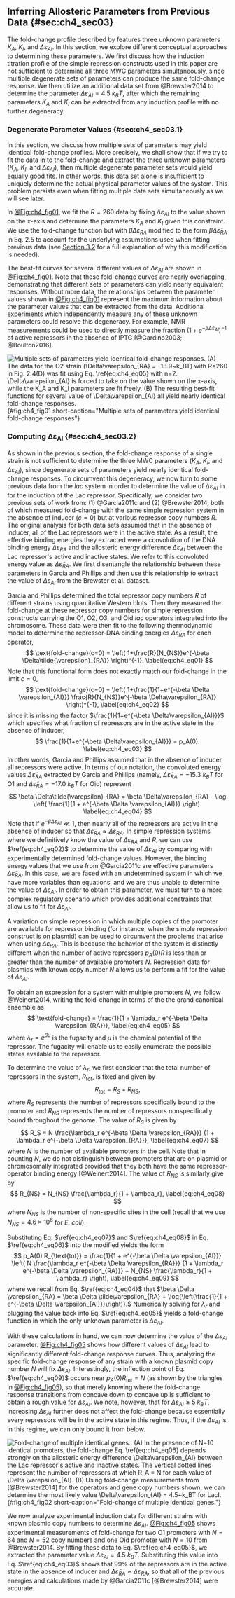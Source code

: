 ## Inferring Allosteric Parameters from Previous Data {#sec:ch4_sec03}

The fold-change profile described by features three unknown parameters $K_A$,
$K_I$, and $\Delta\varepsilon_{AI}$. In this section, we explore different
conceptual approaches to determining these parameters. We first discuss how the
induction titration profile of the simple repression constructs used in this
paper are not sufficient to determine all three MWC parameters simultaneously,
since multiple degenerate sets of parameters can produce the same fold-change
response. We then utilize an additional data set from @Brewster2014 to determine
the parameter $\Delta\varepsilon_{AI} = 4.5~k_BT$, after which the remaining
parameters $K_A$ and $K_I$ can be extracted from any induction profile with no
further degeneracy.

### Degenerate Parameter Values {#sec:ch4_sec03.1}

In this section, we discuss how multiple sets of parameters may yield identical
fold-change profiles. More precisely, we shall show that if we try to fit the
data in to the fold-change and extract the three unknown parameters ($K_A$,
$K_I$, and $\Delta\varepsilon_{AI}$), then multiple degenerate parameter sets
would yield equally good fits. In other words, this data set alone is
insufficient to uniquely determine the actual physical parameter values of the
system. This problem persists even when fitting multiple data sets
simultaneously as we will see later.

In [@Fig:ch4_fig01](A), we fit the $R=260$ data by fixing $\Delta\varepsilon_{AI}$
to the value shown on the $x$-axis and determine the parameters $K_A$ and $K_I$
given this constraint. We use the fold-change function but with $\beta
\Delta\varepsilon_{RA}$ modified to the form $\beta
\Delta\tilde{\varepsilon}_{RA}$ in Eq. 2.5 to account for the underlying
assumptions used when fitting previous data (see [Section 3.2](#sec:ch4_sec03.2)
for a full explanation of why this modification is needed).

The best-fit curves for several different values of $\Delta\varepsilon_{AI}$ are
shown in [@Fig:ch4_fig01](B). Note that these fold-change curves are nearly
overlapping, demonstrating that different sets of parameters can yield nearly
equivalent responses. Without more data, the relationships between the parameter
values shown in [@Fig:ch4_fig01](A) represent the maximum information about the
parameter values that can be extracted from the data. Additional experiments
which independently measure any of these unknown parameters could resolve this
degeneracy. For example, NMR measurements could be used to directly measure the
fraction $(1 + e^{-\beta \Delta\varepsilon_{AI}})^{-1}$ of active repressors in
the absence of IPTG [@Gardino2003; @Boulton2016].

![**Multiple sets of parameters yield identical fold-change responses**. (A) The
data for the O2 strain ($\Delta\varepsilon_{RA} = -13.9~k_BT$) with $R=260$ in
Fig. 2.4(D) was fit using Eq. $\ref{eq:ch4_eq05}$ with $n=2$.
$\Delta\varepsilon_{AI}$ is forced to take on the value shown on the $x$-axis,
while the $K_A$ and $K_I$ parameters are fit freely. (B) The resulting best-fit
functions for several value of $\Delta\varepsilon_{AI}$ all yield nearly
identical fold-change responses.](ch4_fig01){#fig:ch4_fig01
short-caption="Multiple sets of parameters yield identical fold-change
responses"}

### Computing $\boldsymbol{\Delta\varepsilon_{AI}}$ {#sec:ch4_sec03.2}

As shown in the previous section, the fold-change response of a single strain is
not sufficient to determine the three MWC parameters ($K_A$, $K_I$, and
$\Delta\varepsilon_{AI}$), since degenerate sets of parameters yield nearly
identical fold-change responses. To circumvent this degeneracy, we now turn to
some previous data from the *lac* system in order to determine the value of
$\Delta\varepsilon_{AI}$ in for the induction of the Lac repressor.
Specifically, we consider two previous sets of work from: (1) @Garcia2011c and
(2) @Brewster2014, both of which measured fold-change with the same simple
repression system in the absence of inducer ($c=0$) but at various repressor
copy numbers $R$. The original analysis for both data sets assumed that in the
absence of inducer, all of the Lac repressors were in the active state. As a
result, the effective binding energies they extracted were a convolution of the
DNA binding energy $\Delta\varepsilon_{RA}$ and the allosteric energy difference
$\Delta\varepsilon_{AI}$ between the Lac repressor's active and inactive states.
We refer to this convoluted energy value as $\Delta \tilde{\varepsilon}_{RA}$.
We first disentangle the relationship between these parameters in Garcia and
Phillips and then use this relationship to extract the value of
$\Delta\varepsilon_{AI}$ from the Brewster et al. dataset.

Garcia and Phillips determined the total repressor copy numbers $R$ of different
strains using quantitative Western blots. Then they measured the fold-change at
these repressor copy numbers for simple repression constructs carrying the O1,
O2, O3, and Oid *lac* operators integrated into the chromosome. These data were
then fit to the following thermodynamic model to determine the repressor-DNA
binding energies $\Delta\tilde{\varepsilon}_{RA}$ for each operator,
$$
\text{fold-change}(c=0) = \left(
1+\frac{R}{N_{NS}}e^{-\beta \Delta\tilde{\varepsilon}_{RA}} \right)^{-1}.
\label{eq:ch4_eq01}
$$
Note that this functional form does not exactly match our fold-change in the
limit $c=0$, 
$$
\text{fold-change}(c=0) = \left(
1+\frac{1}{1+e^{-\beta \Delta \varepsilon_{AI}}}
\frac{R}{N_{NS}}e^{-\beta \Delta\varepsilon_{RA}} \right)^{-1},
\label{eq:ch4_eq02}
$$
since it is missing the factor $\frac{1}{1+e^{-\beta \Delta\varepsilon_{AI}}}$
which specifies what fraction of repressors are in the active state in the
absence of inducer, 
$$
\frac{1}{1+e^{-\beta \Delta\varepsilon_{AI}}} = p_A(0).
\label{eq:ch4_eq03}
$$
In other words, Garcia and Phillips assumed that in the absence of inducer, all
repressors were active. In terms of our notation, the convoluted energy values
$\Delta\tilde{\varepsilon}_{RA}$ extracted by Garcia and Phillips (namely,
$\Delta\tilde{\varepsilon}_{RA}=-15.3~k_B T$ for O1 and
$\Delta\tilde{\varepsilon}_{RA}=-17.0~k_B T$ for Oid) represent
$$
\beta \Delta\tilde{\varepsilon}_{RA} = 
\beta \Delta\varepsilon_{RA} - 
\log \left( \frac{1}{1 + e^{-\beta \Delta \varepsilon_{AI}}} \right).
\label{eq:ch4_eq04}
$$
Note that if $e^{-\beta \Delta \varepsilon_{AI}} \ll 1$, then nearly all of the
repressors are active in the absence of inducer so that
$\Delta\tilde{\varepsilon}_{RA} \approx \Delta\varepsilon_{RA}$. In simple
repression systems where we definitively know the value of $\Delta
\varepsilon_{RA}$ and $R$, we can use $\ref{eq:ch4_eq02}$ to determine the value
of $\Delta \varepsilon_{AI}$ by comparing with experimentally determined
fold-change values. However, the binding energy values that we use from
@Garcia2011c are effective parameters $\Delta\tilde{\varepsilon}_{RA}$. In this
case, we are faced with an undetermined system in which we have more variables
than equations, and we are thus unable to determine the value of $\Delta
\varepsilon_{AI}$. In order to obtain this parameter, we must turn to a more
complex regulatory scenario which provides additional constraints that allow us
to fit for $\Delta \varepsilon_{AI}$.

A variation on simple repression in which multiple copies of the promoter are
available for repressor binding (for instance, when the simple repression
construct is on plasmid) can be used to circumvent the problems that arise when
using $\Delta \tilde{\varepsilon}_{RA}$. This is because the behavior of the
system is distinctly different when the number of active repressors $p_A(0) R$
is less than or greater than the number of available promoters $N$. Repression
data for plasmids with known copy number $N$ allows us to perform a fit for the
value of $\Delta\varepsilon_{AI}$.

To obtain an expression for a system with multiple promoters $N$, we
follow @Weinert2014, writing the fold-change in terms of the the grand
canonical ensemble as 
$$
\text{fold-change} = \frac{1}{1 + \lambda_r e^{-\beta \Delta \varepsilon_{RA}}},
\label{eq:ch4_eq05}
$$
where $\lambda_r = e^{\beta \mu}$ is the fugacity and $\mu$ is the chemical
potential of the repressor. The fugacity will enable us to easily enumerate the
possible states available to the repressor.

To determine the value of $\lambda_r$, we first consider that the total number
of repressors in the system, $R_{\text{tot}}$, is fixed and given by 
$$
R_{\text{tot}} = R_S + R_{NS},
\label{eq:ch4_eq06}
$$
where $R_S$ represents the number
of repressors specifically bound to the promoter and $R_{NS}$ represents
the number of repressors nonspecifically bound throughout the genome.
The value of $R_S$ is given by 
$$
R_S = N \frac{\lambda_r 
e^{-\beta \Delta \varepsilon_{RA}}}
{1 + \lambda_r e^{-\beta \Delta \varepsilon_{RA}}},
\label{eq:ch4_eq07}
$$
where $N$ is the number of available promoters in the cell. Note that in
counting $N$, we do not distinguish between promoters that are on plasmid or
chromosomally integrated provided that they both have the same
repressor-operator binding energy [@Weinert2014]. The value of $R_{NS}$ is
similarly give by 
$$
R_{NS} = N_{NS} \frac{\lambda_r}{1 + \lambda_r},
\label{eq:ch4_eq08}
$$
where $N_{NS}$ is the number of non-specific sites in the cell (recall that we
use $N_{NS} = 4.6 \times 10^6$ for *E. coli*).

Substituting Eq. $\ref{eq:ch4_eq07}$ and $\ref{eq:ch4_eq08}$ in Eq.
$\ref{eq:ch4_eq06}$ into the modified yields the form
$$
p_A(0) R_{\text{tot}} = 
\frac{1}{1 + e^{-\beta \Delta \varepsilon_{AI}}}
\left( N \frac{\lambda_r e^{-\beta \Delta \varepsilon_{RA}}}
{1 + \lambda_r e^{-\beta \Delta \varepsilon_{RA}}} + N_{NS} 
\frac{\lambda_r}{1 + \lambda_r} \right),
\label{eq:ch4_eq09}
$$
where we recall from Eq. $\ref{eq:ch4_eq04}$ that $\beta \Delta \varepsilon_{RA}
= \beta \Delta \tilde\varepsilon_{RA} + \log{\left(\frac{1}{1 + e^{-\beta \Delta
\varepsilon_{AI}}}\right)}.$ Numerically solving for $\lambda_r$ and plugging
the value back into Eq. $\ref{eq:ch4_eq05}$ yields a fold-change function in
which the only unknown parameter is $\Delta \varepsilon_{AI}$.

With these calculations in hand, we can now determine the value of the $\Delta
\varepsilon_{AI}$ parameter. [@Fig:ch4_fig05](A) shows how different values of
$\Delta\varepsilon_{AI}$ lead to significantly different fold-change response
curves. Thus, analyzing the specific fold-change response of any strain with a
known plasmid copy number $N$ will fix $\Delta\varepsilon_{AI}$. Interestingly,
the inflection point of Eq. $\ref{eq:ch4_eq09}$ occurs near $p_A(0)
R_{\text{tot}} = N$ (as shown by the triangles in [@Fig:ch4_fig05](A)), so that
merely knowing where the fold-change response transitions from concave down to
concave up is sufficient to obtain a rough value for $\Delta\varepsilon_{AI}$.
We note, however, that for $\Delta\varepsilon_{AI} \geq 5\; k_BT$, increasing
$\Delta\varepsilon_{AI}$ further does not affect the fold-change because
essentially every repressors will be in the active state in this regime. Thus,
if the $\Delta\varepsilon_{AI}$ is in this regime, we can only bound it from
below.

![**Fold-change of multiple identical genes.**. (A) In the presence of $N=10$
identical promoters, the fold-change Eq. $\ref{eq:ch4_eq06}$ depends strongly on
the allosteric energy difference $\Delta\varepsilon_{AI}$ between the Lac
repressor's active and inactive states. The vertical dotted lines represent the
number of repressors at which $R_A = N$ for each value of $\Delta
\varepsilon_{AI}$. (B) Using fold-change measurements from [@Brewster2014] for
the operators and gene copy numbers shown, we can determine the most likely
value $\Delta\varepsilon_{AI} = 4.5~k_BT$ for LacI.](ch4_fig02){#fig:ch4_fig02
short-caption="Fold-change of multiple identical genes."}

We now analyze experimental induction data for different strains with known
plasmid copy numbers to determine $\Delta\varepsilon_{AI}$. [@Fig:ch4_fig05](B)
shows experimental measurements of fold-change for two O1 promoters with $N=64$
and $N=52$ copy numbers and one Oid promoter with $N=10$ from @Brewster2014. By
fitting these data to Eq. $\ref{eq:ch4_eq05}$, we extracted the parameter value
$\Delta\varepsilon_{AI} = 4.5~k_B T$. Substituting this value into Eq.
$\ref{eq:ch4_eq03}$ shows that 99% of the repressors are in the active state in the
absence of inducer and $\Delta\tilde{\varepsilon}_{RA} \approx
\Delta\varepsilon_{RA}$, so that all of the previous energies and calculations
made by @Garcia2011c [@Brewster2014] were accurate.
